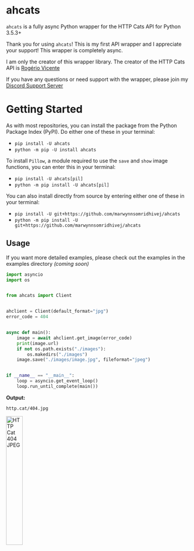 # ahcats
`ahcats` is a fully async Python wrapper for the HTTP Cats API for Python 3.5.3+

Thank you for using `ahcats`! This is my first API wrapper and I appreciate your support! This wrapper is completely async.

I am only the creator of this wrapper library. The creator of the HTTP Cats API is [Rogério Vicente](https://github.com/rogeriopvl)

If you have any questions or need support with the wrapper, please join my [Discord Support Server](https://discord.gg/78XXt3Q)

# Getting Started
As with most repositories, you can install the package from the Python Package Index (PyPI). Do either one of these in your terminal:
- `pip install -U ahcats`
- `python -m pip -U install ahcats`

To install `Pillow`, a module required to use the `save` and `show` image functions, you can enter this in your terminal:
- `pip install -U ahcats[pil]`
- `python -m pip install -U ahcats[pil]`

You can also install directly from source by entering either one of these in your terminal:
- `pip install -U git+https://github.com/marwynnsomridhivej/ahcats`
- `python -m pip install -U git+https://github.com/marwynnsomridhivej/ahcats`

## Usage
If you want more detailed examples, please check out the examples in the examples directory *(coming soon)*
```python
import asyncio
import os


from ahcats import Client


ahclient = Client(default_format="jpg")
error_code = 404


async def main():
    image = await ahclient.get_image(error_code)
    print(image.url)
    if not os.path.exists("./images"):
        os.makedirs("./images")
    image.save("./images/image.jpg", fileformat="jpeg")


if __name__ == "__main__":
    loop = asyncio.get_event_loop()
    loop.run_until_complete(main())
```
**Output:**
```
http.cat/404.jpg
```
<img src="https://http.cat/404.jpg" alt="HTTP Cat 404 JPEG" width="30%">